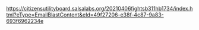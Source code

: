 

https://citizensutilityboard.salsalabs.org/20210406fightsb311hb1734/index.html?eType=EmailBlastContent&eId=49f27206-e38f-4c87-9a83-693f6962234e
